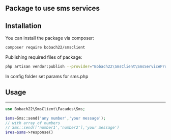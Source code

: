## Package to use sms services

## Installation

You can install the package via composer:

```bash
composer require bobach22/smsclient
```
Publishing required files of package:

```bash
php artisan vendor:publish --provider="Bobach22\SmsClient\SmsServiceProvider"
```
In config folder set params for sms.php

## Usage
------

```php
use Bobach22\SmsClient\Facades\Sms;

$sms=Sms::send('any number','your message');
// with array of numbers
// Sms::send(['number1','number2'],'your message')
$res=$sms->response()
